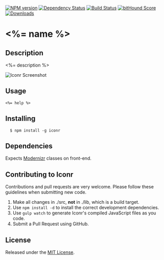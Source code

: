 [![NPM version](http://img.shields.io/npm/v/iconr.svg?style=flat)](https://www.npmjs.org/package/iconr)
[![Dependency Status](http://img.shields.io/david/okize/iconr.svg?style=flat)](https://david-dm.org/okize/iconr)
[![Build Status](http://img.shields.io/travis/okize/iconr.svg?style=flat)](https://travis-ci.org/okize/iconr)
[![bitHound Score](https://www.bithound.io/github/okize/iconr/badges/score.svg)](https://www.bithound.io/github/okize/iconr)
[![Downloads](http://img.shields.io/npm/dm/iconr.svg?style=flat)](https://www.npmjs.org/package/iconr)

# <%= name %>

## Description
<%= description %>

![Iconr Screenshot](https://raw.github.com/okize/iconr/gh-pages/iconr-screenshot.gif)

## Usage

```
<%= help %>
```

## Installing

```
  $ npm install -g iconr
```

## Dependencies

Expects [Modernizr](http://modernizr.com/) classes on front-end.

## Contributing to Iconr

Contributions and pull requests are very welcome. Please follow these guidelines when submitting new code.

1. Make all changes in ./src, **not** in ./lib, which is a build target.
2. Use `npm install -d` to install the correct development dependencies.
3. Use `gulp watch` to generate Iconr's compiled JavaScript files as you code.
4. Submit a Pull Request using GitHub.

## License

Released under the [MIT License](http://www.opensource.org/licenses/mit-license.php).
